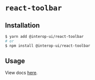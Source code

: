 # `react-toolbar`

## Installation

```sh
$ yarn add @interop-ui/react-toolbar
# or
$ npm install @interop-ui/react-toolbar
```

## Usage

View docs [here](https://radix-ui.com/primitives/docs/components/toolbar).
